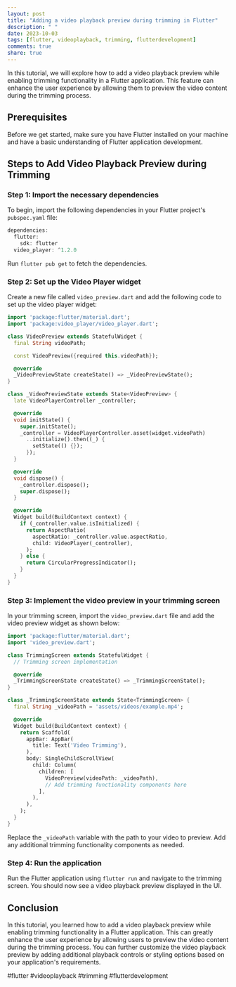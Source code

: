 ```yaml
---
layout: post
title: "Adding a video playback preview during trimming in Flutter"
description: " "
date: 2023-10-03
tags: [flutter, videoplayback, trimming, flutterdevelopment]
comments: true
share: true
---
```


In this tutorial, we will explore how to add a video playback preview while enabling trimming functionality in a Flutter application. This feature can enhance the user experience by allowing them to preview the video content during the trimming process.

## Prerequisites
Before we get started, make sure you have Flutter installed on your machine and have a basic understanding of Flutter application development.

## Steps to Add Video Playback Preview during Trimming

### Step 1: Import the necessary dependencies
To begin, import the following dependencies in your Flutter project's `pubspec.yaml` file:

```dart
dependencies:
  flutter:
    sdk: flutter
  video_player: ^1.2.0
```

Run `flutter pub get` to fetch the dependencies.

### Step 2: Set up the Video Player widget
Create a new file called `video_preview.dart` and add the following code to set up the video player widget:

```dart
import 'package:flutter/material.dart';
import 'package:video_player/video_player.dart';

class VideoPreview extends StatefulWidget {
  final String videoPath;

  const VideoPreview({required this.videoPath});

  @override
  _VideoPreviewState createState() => _VideoPreviewState();
}

class _VideoPreviewState extends State<VideoPreview> {
  late VideoPlayerController _controller;

  @override
  void initState() {
    super.initState();
    _controller = VideoPlayerController.asset(widget.videoPath)
      ..initialize().then((_) {
        setState(() {});
      });
  }

  @override
  void dispose() {
    _controller.dispose();
    super.dispose();
  }

  @override
  Widget build(BuildContext context) {
    if (_controller.value.isInitialized) {
      return AspectRatio(
        aspectRatio: _controller.value.aspectRatio,
        child: VideoPlayer(_controller),
      );
    } else {
      return CircularProgressIndicator();
    }
  }
}
```

### Step 3: Implement the video preview in your trimming screen
In your trimming screen, import the `video_preview.dart` file and add the video preview widget as shown below:

```dart
import 'package:flutter/material.dart';
import 'video_preview.dart';

class TrimmingScreen extends StatefulWidget {
  // Trimming screen implementation

  @override
  _TrimmingScreenState createState() => _TrimmingScreenState();
}

class _TrimmingScreenState extends State<TrimmingScreen> {
  final String _videoPath = 'assets/videos/example.mp4';

  @override
  Widget build(BuildContext context) {
    return Scaffold(
      appBar: AppBar(
        title: Text('Video Trimming'),
      ),
      body: SingleChildScrollView(
        child: Column(
          children: [
            VideoPreview(videoPath: _videoPath),
            // Add trimming functionality components here
          ],
        ),
      ),
    );
  }
}
```

Replace the `_videoPath` variable with the path to your video to preview. Add any additional trimming functionality components as needed.

### Step 4: Run the application
Run the Flutter application using `flutter run` and navigate to the trimming screen. You should now see a video playback preview displayed in the UI.

## Conclusion
In this tutorial, you learned how to add a video playback preview while enabling trimming functionality in a Flutter application. This can greatly enhance the user experience by allowing users to preview the video content during the trimming process. You can further customize the video playback preview by adding additional playback controls or styling options based on your application's requirements.

#flutter #videoplayback #trimming #flutterdevelopment